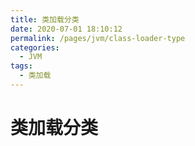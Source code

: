 ```yaml
---
title: 类加载分类
date: 2020-07-01 18:10:12
permalink: /pages/jvm/class-loader-type
categories: 
  - JVM
tags: 
  - 类加载
---
```


# 类加载分类
